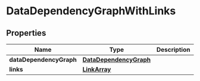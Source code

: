 
# DataDependencyGraphWithLinks

## Properties
Name | Type | Description | Notes
------------ | ------------- | ------------- | -------------
**dataDependencyGraph** | [**DataDependencyGraph**](DataDependencyGraph.md) |  |  [optional]
**links** | [**LinkArray**](LinkArray.md) |  |  [optional]




